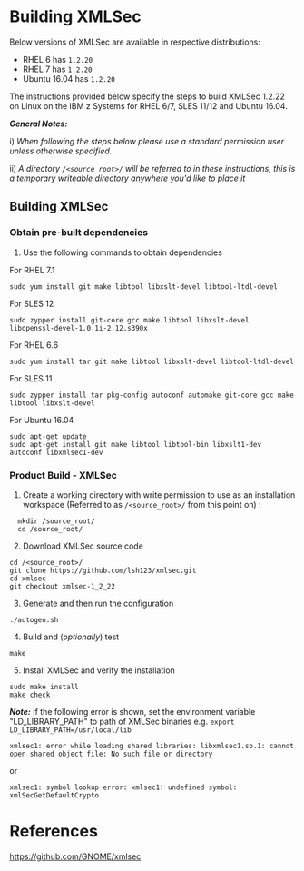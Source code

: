 <!---PACKAGE:XMLSec--->
<!---DISTRO:SLES 12:1.2.22--->
<!---DISTRO:SLES 11:1.2.22--->
<!---DISTRO:RHEL 7.1:1.2.22--->
<!---DISTRO:RHEL 6.6:1.2.22--->
<!---DISTRO:Ubuntu 16.x:1.2.22--->

# Building XMLSec

Below versions of XMLSec are available in respective distributions:

*    RHEL 6     has `1.2.20`
*    RHEL 7     has `1.2.20`
*    Ubuntu 16.04     has `1.2.20`

The instructions provided below specify the steps to build XMLSec 1.2.22 on Linux on the IBM z Systems for RHEL 6/7, SLES 11/12 and Ubuntu 16.04.

_**General Notes:**_ 

i) _When following the steps below please use a standard permission user unless otherwise specified._
	 
ii) _A directory `/<source_root>/` will be referred to in these instructions, this is a temporary writeable directory anywhere you'd like to place it_

## Building XMLSec

### Obtain pre-built dependencies

1. Use the following commands to obtain dependencies

  For RHEL 7.1
  
  ```shell
  sudo yum install git make libtool libxslt-devel libtool-ltdl-devel
  ```
  
  For SLES 12
  
  ```shell
  sudo zypper install git-core gcc make libtool libxslt-devel libopenssl-devel-1.0.1i-2.12.s390x
  ```
  
  For RHEL 6.6
  
  ```shell
  sudo yum install tar git make libtool libxslt-devel libtool-ltdl-devel
  ```
  
  For SLES 11
  
  ```shell
  sudo zypper install tar pkg-config autoconf automake git-core gcc make libtool libxslt-devel
  ```
  
  For Ubuntu 16.04
  
  ```shell
  sudo apt-get update
  sudo apt-get install git make libtool libtool-bin libxslt1-dev autoconf libxmlsec1-dev
  ```

### Product Build - XMLSec

1. Create a working directory with write permission to use as an installation workspace (Referred to as `/<source_root>/` from this point on) :

  ```shell
	mkdir /source_root/
	cd /source_root/
  ```

2. Download XMLSec source code

  ```shell
  cd /<source_root>/
  git clone https://github.com/lsh123/xmlsec.git
  cd xmlsec
  git checkout xmlsec-1_2_22
  ```
  
3. Generate and then run the configuration

  ```shell
  ./autogen.sh
  ```
  
4. Build and (_optionally_) test

  ```shell
  make
  ```

5. Install XMLSec and verify the installation

  ```shell
  sudo make install
  make check
  ```
  
  _**Note:**_ If the following error is shown, set the environment variable "LD_LIBRARY_PATH" to path of XMLSec binaries e.g. `export LD_LIBRARY_PATH=/usr/local/lib`

  ```shell
  xmlsec1: error while loading shared libraries: libxmlsec1.so.1: cannot open shared object file: No such file or directory
  ```
  or
  ```shell
  xmlsec1: symbol lookup error: xmlsec1: undefined symbol: xmlSecGetDefaultCrypto
```
  
# References  
  https://github.com/GNOME/xmlsec
